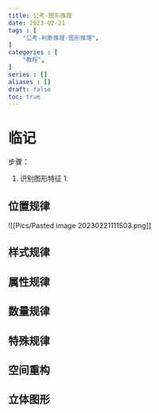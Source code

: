 ```yaml
---
title: 公考-图形推理
date: 2023-02-21
tags : [
	"公考-判断推理-图形推理",
]
categories : [
	"教程",
]
series : []
aliases : []
draft: false
toc: true
---
```

# 临记

步骤：
1. 识别图形特征
	1. 

## 位置规律

![[Pics/Pasted image 20230221111503.png]]

## 样式规律

## 属性规律

## 数量规律

## 特殊规律

## 空间重构

## 立体图形